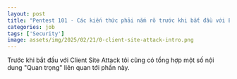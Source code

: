 ```yaml
---
layout: post
title: "Pentest 101 - Các kiến thức phải nắm rõ trước khi bắt đầu với Exploit Client Site,"
categories: job
tags: ['Security']
image: assets/img/2025/02/21/0-client-site-attack-intro.png
---
```


Trước khi bắt đầu với Client Site Attack tôi cũng có tổng hợp một số nội dung "Quan trọng" liên quan tới phần này.
